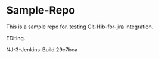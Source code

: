 # Sample-Repo

This is a sample repo for. testing Git-Hib-for-jira integration.    

EDiting.   
    
NJ-3-Jenkins-Build
29c7bca
